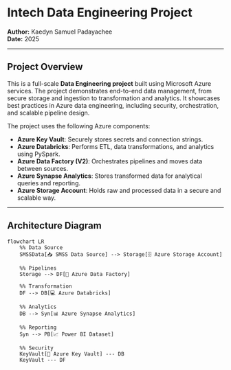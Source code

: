 # Intech Data Engineering Project

**Author:** Kaedyn Samuel Padayachee  
**Date:** 2025  

---

## Project Overview

This is a full-scale **Data Engineering project** built using Microsoft Azure services. The project demonstrates end-to-end data management, from secure storage and ingestion to transformation and analytics. It showcases best practices in Azure data engineering, including security, orchestration, and scalable pipeline design.

The project uses the following Azure components:

- **Azure Key Vault**: Securely stores secrets and connection strings.  
- **Azure Databricks**: Performs ETL, data transformations, and analytics using PySpark.  
- **Azure Data Factory (V2)**: Orchestrates pipelines and moves data between sources.  
- **Azure Synapse Analytics**: Stores transformed data for analytical queries and reporting.  
- **Azure Storage Account**: Holds raw and processed data in a secure and scalable way.  

---

## Architecture Diagram

```mermaid
flowchart LR
    %% Data Source
    SMSSData[📥 SMSS Data Source] --> Storage[🗄️ Azure Storage Account]

    %% Pipelines
    Storage --> DF[🔄 Azure Data Factory]

    %% Transformation
    DF --> DB[💻 Azure Databricks]

    %% Analytics
    DB --> Syn[📊 Azure Synapse Analytics]

    %% Reporting
    Syn --> PB[📈 Power BI Dataset]

    %% Security
    KeyVault[🔑 Azure Key Vault] --- DB
    KeyVault --- DF

